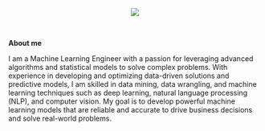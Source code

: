 <p align="center"><a href="https://dvp0007.github.io"><img  src="./assets/readme_header.gif" /></a></p>

<br />

**About me**


I am a Machine Learning Engineer with a passion for leveraging advanced algorithms and statistical models to solve complex problems. With experience in developing and optimizing data-driven solutions and predictive models, I am skilled in data mining, data wrangling, and machine learning techniques such as deep learning, natural language processing (NLP), and computer vision. My goal is to develop powerful machine learning models that are reliable and accurate to drive business decisions and solve real-world problems.
<!--
**dvp0007/dvp0007** is a ✨ _special_ ✨ repository because its `README.md` (this file) appears on your GitHub profile.

Here are some ideas to get you started:

- 🔭 I’m currently working on ...
- 🌱 I’m currently learning ...
- 👯 I’m looking to collaborate on ...
- 🤔 I’m looking for help with ...
- 💬 Ask me about ...
- 📫 How to reach me: ...
- 😄 Pronouns: ...
- ⚡ Fun fact: ...
-->
